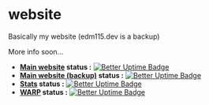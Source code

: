 # website
Basically my website (edm115.dev is a backup)

More info soon...

+ **[Main website](https://edm115.eu.org) status :** [![Better Uptime Badge](https://betteruptime.com/status-badges/v1/monitor/iker.svg)](https://up.edm115.eu.org/)
+ **[Main website (backup)](https://edm115.dev) status :** [![Better Uptime Badge](https://betteruptime.com/status-badges/v1/monitor/n6oc.svg)](https://betteruptime.com/?utm_source=status_badge)
+ **[Stats](https://stats.edm115.dev/api?username=EDM115&count_private=true&show_icons=true&cache_seconds=1800&bg_color=30,833ab4,fd1d1d,fcb045&include_all_commits=True&title_color=fff&icon_color=fff&border_color=000&text_color=70ffff) status :** [![Better Uptime Badge](https://betteruptime.com/status-badges/v1/monitor/loog.svg)](https://up.edm115.eu.org/)
+ **[WARP](https://warp.edm115.dev) status :** [![Better Uptime Badge](https://betteruptime.com/status-badges/v1/monitor/k1e6.svg)](https://up.edm115.eu.org/)
